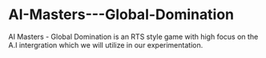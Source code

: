 # AI-Masters---Global-Domination
AI Masters - Global Domination is an RTS style game with high focus on the A.I intergration which we will utilize in our experimentation. 
